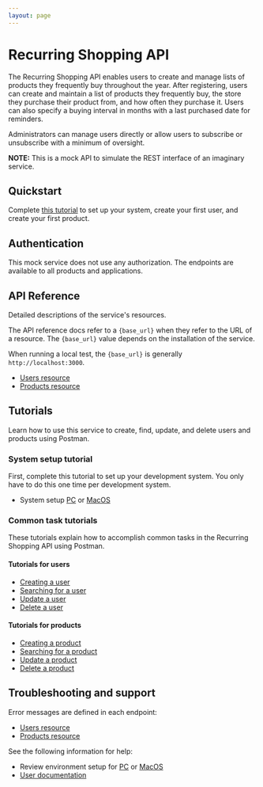 ```yaml
---
layout: page
---
```


# Recurring Shopping API

The Recurring Shopping API enables users to create and manage lists of products they frequently buy throughout the year. After registering, users can create and maintain a list of products they frequently buy, the store they purchase their product from, and how often they purchase it. Users can also specify a buying interval in months with a last purchased date for reminders.

Administrators can manage users directly or allow users to subscribe or unsubscribe with a minimum of oversight.

**NOTE:** This is a mock API to simulate the REST interface of an imaginary service.

## Quickstart

Complete [this tutorial](./tutorial/quickstart.md) to set up your system, create your first user, and create your first product.

## Authentication

This mock service does not use any authorization. The endpoints are available to all products and applications.

## API Reference

Detailed descriptions of the service's resources.

The API reference docs refer to a `{base_url}` when they
refer to the URL of a resource. The `{base_url}` value depends
on the installation of the service.

When running a local test, the `{base_url}` is generally `http://localhost:3000`.

* [Users resource](./user/users.md)
* [Products resource](./product/products.md)

## Tutorials

Learn how to use this service to create, find, update, and delete users and products using Postman.

### System setup tutorial

First, complete this tutorial to set up your development system. You only have to do this one time per development system.

* System setup [PC](./tutorial/setup_pc.md) or [MacOS](./tutorial/setup_macos.md)

### Common task tutorials

These tutorials explain how to accomplish common tasks in the Recurring Shopping API using Postman.

#### Tutorials for users

* [Creating a user](./tutorial/create_user.md)
* [Searching for a user](./tutorial/searching_users.md)
* [Update a user](./tutorial/update_user.md)
* [Delete a user](./tutorial/delete_user.md)

#### Tutorials for products

* [Creating a product](./tutorial/create_product.md)
* [Searching for a product](./tutorial/searching_products.md)
* [Update a product](./tutorial/update_product.md)
* [Delete a product](./tutorial/delete_product.md)

## Troubleshooting and support

Error messages are defined in each endpoint:

* [Users resource](./user/users.md)
* [Products resource](./product/products.md)

See the following information for help:

* Review environment setup for [PC](./tutorial/setup_pc.md) or [MacOS](./tutorial/setup_macos.md)
* [User documentation](https://eapearce.github.io/shopping_list/)
